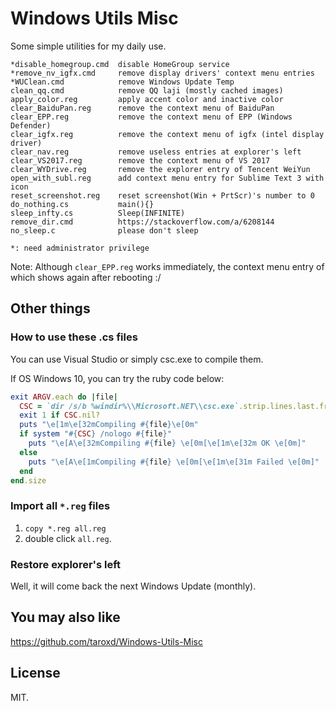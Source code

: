 # Windows Utils Misc

Some simple utilities for my daily use.

    *disable_homegroup.cmd  disable HomeGroup service
    *remove_nv_igfx.cmd     remove display drivers' context menu entries
    *WUClean.cmd            remove Windows Update Temp
    clean_qq.cmd            remove QQ laji (mostly cached images)
    apply_color.reg         apply accent color and inactive color
    clear_BaiduPan.reg      remove the context menu of BaiduPan
    clear_EPP.reg           remove the context menu of EPP (Windows Defender)
    clear_igfx.reg          remove the context menu of igfx (intel display driver)
    clear_nav.reg           remove useless entries at explorer's left
    clear_VS2017.reg        remove the context menu of VS 2017
    clear_WYDrive.reg       remove the explorer entry of Tencent WeiYun
    open_with_subl.reg      add context menu entry for Sublime Text 3 with icon
    reset_screenshot.reg    reset screenshot(Win + PrtScr)'s number to 0
    do_nothing.cs           main(){}
    sleep_infty.cs          Sleep(​INFINITE​)
    remove_dir.cmd          https://stackoverflow.com/a/6208144
    no_sleep.c              please don't sleep
    
    *: need administrator privilege

Note: Although `clear_EPP.reg` works immediately, the context menu entry of which
shows again after rebooting :/

## Other things

### How to use these .cs files

You can use Visual Studio or simply csc.exe to compile them.

If OS Windows 10, you can try the ruby code below:

```ruby
exit ARGV.each do |file|
  CSC = `dir /s/b %windir%\\Microsoft.NET\\csc.exe`.strip.lines.last.freeze
  exit 1 if CSC.nil?
  puts "\e[1m\e[32mCompiling #{file}\e[0m"
  if system "#{CSC} /nologo #{file}"
    puts "\e[A\e[32mCompiling #{file} \e[0m[\e[1m\e[32m OK \e[0m]"
  else
    puts "\e[A\e[1mCompiling #{file} \e[0m[\e[1m\e[31m Failed \e[0m]"
  end
end.size
```

### Import all `*.reg` files

1. `copy *.reg all.reg`
2. double click `all.reg`.

### Restore explorer's left

Well, it will come back the next Windows Update (monthly).

## You may also like

https://github.com/taroxd/Windows-Utils-Misc

## License

MIT.
